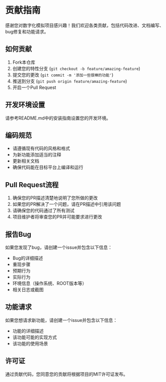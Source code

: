 # 贡献指南

感谢您对数字化模拟项目感兴趣！我们欢迎各类贡献，包括代码改进、文档编写、bug修复和功能请求。

## 如何贡献

1. Fork本仓库
2. 创建您的特性分支 (`git checkout -b feature/amazing-feature`)
3. 提交您的更改 (`git commit -m '添加一些很棒的功能'`)
4. 推送到分支 (`git push origin feature/amazing-feature`)
5. 开启一个Pull Request

## 开发环境设置

请参考README.md中的安装指南设置您的开发环境。

## 编码规范

- 请遵循现有代码的风格和格式
- 为新功能添加适当的注释
- 更新相关文档
- 确保代码能在目标平台上编译和运行

## Pull Request流程

1. 确保您的PR描述清楚地说明了您所做的更改
2. 如果您的PR解决了一个问题，请在PR描述中引用该问题
3. 请确保您的代码通过了所有测试
4. 项目维护者将审查您的PR并可能要求进行更改

## 报告Bug

如果您发现了bug，请创建一个issue并包含以下信息：

- Bug的详细描述
- 重现步骤
- 预期行为
- 实际行为
- 环境信息（操作系统、ROOT版本等）
- 相关日志或截图

## 功能请求

如果您想请求新功能，请创建一个issue并包含以下信息：

- 功能的详细描述
- 该功能可能的实现方式
- 该功能的使用场景

## 许可证

通过贡献代码，您同意您的贡献将根据项目的MIT许可证发布。 